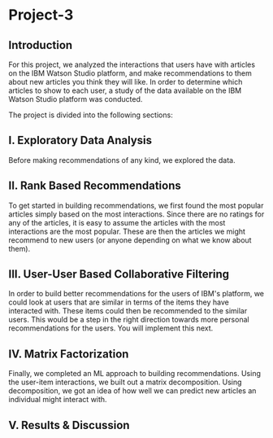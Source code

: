 # Project-3

## Introduction
For this project, we analyzed the interactions that users have with articles on the IBM Watson Studio platform, and make recommendations to them about new articles you think they will like.
In order to determine which articles to show to each user, a study of the data available on the IBM Watson Studio platform was conducted. 

The project is divided into the following sections:

## I. Exploratory Data Analysis
Before making recommendations of any kind, we explored the data. 

## II. Rank Based Recommendations
To get started in building recommendations, we first found the most popular articles simply based on the most interactions. Since there are no ratings for any of the articles, it is easy to assume the articles with the most interactions are the most popular. These are then the articles we might recommend to new users (or anyone depending on what we know about them).

## III. User-User Based Collaborative Filtering
In order to build better recommendations for the users of IBM's platform, we could look at users that are similar in terms of the items they have interacted with. These items could then be recommended to the similar users. This would be a step in the right direction towards more personal recommendations for the users. You will implement this next.

## IV. Matrix Factorization
Finally, we completed an ML approach to building recommendations. Using the user-item interactions, we built out a matrix decomposition. Using decomposition, we got an idea of how well we can predict new articles an individual might interact with.

## V. Results & Discussion 
